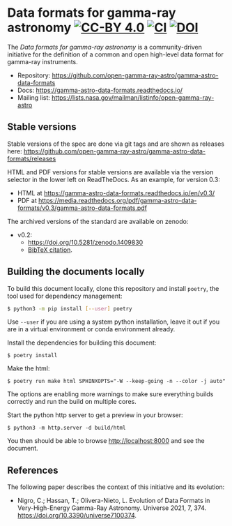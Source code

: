 # Data formats for gamma-ray astronomy [![CC-BY 4.0](https://licensebuttons.net/l/by/4.0/88x31.png)](https://creativecommons.org/licenses/by/4.0/) [![CI](https://github.com/open-gamma-ray-astro/gamma-astro-data-formats/actions/workflows/ci.yml/badge.svg)](https://github.com/open-gamma-ray-astro/gamma-astro-data-formats/actions/workflows/ci.yml) [![DOI](https://zenodo.org/badge/DOI/10.5281/zenodo.1409830.svg)](https://doi.org/10.5281/1409830)

The _Data formats for gamma-ray astronomy_ is a community-driven initiative for the definition of a common and open high-level data format for gamma-ray instruments.

* Repository: https://github.com/open-gamma-ray-astro/gamma-astro-data-formats
* Docs: https://gamma-astro-data-formats.readthedocs.io/
* Mailing list: https://lists.nasa.gov/mailman/listinfo/open-gamma-ray-astro

## Stable versions

Stable versions of the spec are done via git tags and are shown as releases here:
https://github.com/open-gamma-ray-astro/gamma-astro-data-formats/releases

HTML and PDF versions for stable versions are available via the version selector
in the lower left on ReadTheDocs. As an example, for version 0.3:

- HTML at <https://gamma-astro-data-formats.readthedocs.io/en/v0.3/>
- PDF at <https://media.readthedocs.org/pdf/gamma-astro-data-formats/v0.3/gamma-astro-data-formats.pdf>


The archived versions of the standard are available on zenodo:
- v0.2:
  - <https://doi.org/10.5281/zenodo.1409830>
  - [BibTeX citation](https://zenodo.org/record/1409831/export/hx#.W5EBLNgzY_U).

## Building the documents locally

To build this document locally, clone this repository and install `poetry`,
the tool used for dependency management:
```bash
$ python3 -m pip install [--user] poetry
```
Use `--user` if you are using a system python installation, leave it out if
you are in a virtual environment or conda environment already.

Install the dependencies for building this document:
```
$ poetry install
```

Make the html:
```
$ poetry run make html SPHINXOPTS="-W --keep-going -n --color -j auto"
```

The options are enabling more warnings to make sure everything builds correctly
and run the build on multiple cores.

Start the python http server to get a preview in your browser:
```
$ python3 -m http.server -d build/html
```

You then should be able to browse <http://localhost:8000> and see the document.

## References

The following paper describes the context of this initiative and its evolution:

- Nigro, C.; Hassan, T.; Olivera-Nieto, L. Evolution of Data Formats in Very-High-Energy Gamma-Ray Astronomy. Universe 2021, 7, 374. https://doi.org/10.3390/universe7100374.

